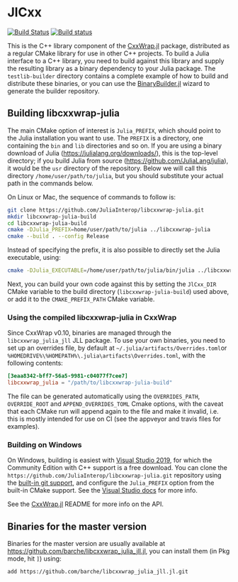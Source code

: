 # JlCxx

[![Build Status](https://travis-ci.org/JuliaInterop/libcxxwrap-julia.svg?branch=master)](https://travis-ci.org/JuliaInterop/libcxxwrap-julia)
[![Build status](https://ci.appveyor.com/api/projects/status/96h6josegra2ct2d?svg=true)](https://ci.appveyor.com/project/barche/libcxxwrap-julia)

This is the C++ library component of the [CxxWrap.jl](https://github.com/JuliaInterop/CxxWrap.jl) package, distributed as a regular CMake library
for use in other C++ projects. To build a Julia interface to a C++ library, you need to build against this library and supply the resulting library as a binary dependency to your Julia package. The `testlib-builder` directory contains a complete example of how to build and distribute these binaries, or you can use the [BinaryBuilder.jl](https://github.com/JuliaPackaging/BinaryBuilder.jl) wizard to generate the builder repository.

## Building libcxxwrap-julia

The main CMake option of interest is `Julia_PREFIX`, which should point to the Julia installation you want to use. The `PREFIX` is a directory, one containing the `bin` and `lib` directories and so on. If you are using a binary download of Julia (https://julialang.org/downloads/), this is the top-level directory; if you build Julia from source (https://github.com/JuliaLang/julia), it would be the `usr` directory of the repository. Below we will call this directory `/home/user/path/to/julia`, but you should substitute your actual path in the commands below.

On Linux or Mac, the sequence of commands to follow is:

```bash
git clone https://github.com/JuliaInterop/libcxxwrap-julia.git
mkdir libcxxwrap-julia-build
cd libcxxwrap-julia-build
cmake -DJulia_PREFIX=home/user/path/to/julia ../libcxxwrap-julia
cmake --build . --config Release
```

Instead of specifying the prefix, it is also possible to directly set the Julia executable, using:

```bash
cmake -DJulia_EXECUTABLE=/home/user/path/to/julia/bin/julia ../libcxxwrap-julia
```

Next, you can build your own code against this by setting the `JlCxx_DIR` CMake variable to the build directory (`libcxxwrap-julia-build`) used above, or add it to the `CMAKE_PREFIX_PATH` CMake variable.

### Using the compiled libcxxwrap-julia in CxxWrap

Since CxxWrap v0.10, binaries are managed through the `libcxxwrap_julia_jll` JLL package. To use your own binaries, you need to set up an overrides file, by default at `~/.julia/artifacts/Overrides.toml`or `%HOMEDRIVE%\%HOMEPATH%\.julia\artifacts\Overrides.toml`, with the following contents:

```toml
[3eaa8342-bff7-56a5-9981-c04077f7cee7]
libcxxwrap_julia = "/path/to/libcxxwrap-julia-build"
```

The file can be generated automatically using the `OVERRIDES_PATH`, `OVERRIDE_ROOT` and `APPEND_OVERRIDES_TOML` Cmake options, with the caveat that each CMake run will append again to the file and make it invalid, i.e. this is mostly intended for use on CI (see the appveyor and travis files for examples).

### Building on Windows

On Windows, building is easiest with [Visual Studio 2019](https://visualstudio.microsoft.com/vs/), for which the Community Edition with C++ support is a free download. You can clone the `https://github.com/JuliaInterop/libcxxwrap-julia.git` repository using the [built-in git support](https://docs.microsoft.com/en-us/visualstudio/get-started/tutorial-open-project-from-repo?view=vs-2019), and configure the `Julia_PREFIX` option from the built-in CMake support. See the [Visual Studio docs](https://docs.microsoft.com/en-us/cpp/build/customize-cmake-settings?view=vs-2019) for more info.

See the [CxxWrap.jl](https://github.com/JuliaInterop/CxxWrap.jl) README for more info on the API.

## Binaries for the master version

Binaries for the master version are usually available at https://github.com/barche/libcxxwrap_julia_jll.jl, you can install them (in Pkg mode, hit `]`) using:

```
add https://github.com/barche/libcxxwrap_julia_jll.jl.git
```
